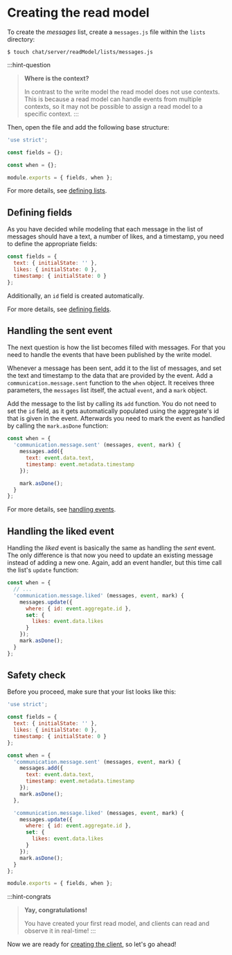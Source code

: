 # Creating the read model

To create the *messages* list, create a `messages.js` file within the `lists` directory:

```shell
$ touch chat/server/readModel/lists/messages.js
```
:::hint-question
> **Where is the context?**
>
> In contrast to the write model the read model does not use contexts. This is because a read model can handle events from multiple contexts, so it may not be possible to assign a read model to a specific context.
:::

Then, open the file and add the following base structure:

```javascript
'use strict';

const fields = {};

const when = {};

module.exports = { fields, when };
```

For more details, see [defining lists](../../../reference/creating-the-read-model/defining-lists/).

## Defining fields

As you have decided while modeling that each message in the list of messages should have a text, a number of likes, and a timestamp, you need to define the appropriate fields:

```javascript
const fields = {
  text: { initialState: '' },
  likes: { initialState: 0 },
  timestamp: { initialState: 0 }
};
```

Additionally, an `id` field is created automatically.

For more details, see [defining fields](../../../reference/creating-the-read-model/defining-fields/).

## Handling the sent event

The next question is how the list becomes filled with messages. For that you need to handle the events that have been published by the write model.

Whenever a message has been sent, add it to the list of messages, and set the text and timestamp to the data that are provided by the event. Add a `communication.message.sent` function to the `when` object. It receives three parameters, the `messages` list itself, the actual `event`, and a `mark` object.

Add the message to the list by calling its `add` function. You do not need to set the `id` field, as it gets automatically populated using the aggregate's id that is given in the event. Afterwards you need to mark the event as handled by calling the `mark.asDone` function:

```javascript
const when = {
  'communication.message.sent' (messages, event, mark) {
    messages.add({
      text: event.data.text,
      timestamp: event.metadata.timestamp
    });

    mark.asDone();
  }
};
```

For more details, see [handling events](../../../reference/creating-the-read-model/handling-events/).

## Handling the liked event

Handling the *liked* event is basically the same as handling the *sent* event. The only difference is that now you need to update an existing message instead of adding a new one. Again, add an event handler, but this time call the list's `update` function:

```javascript
const when = {
  // ...
  'communication.message.liked' (messages, event, mark) {
    messages.update({
      where: { id: event.aggregate.id },
      set: {
        likes: event.data.likes
      }
    });
    mark.asDone();
  }
};
```

## Safety check

Before you proceed, make sure that your list looks like this:

```javascript
'use strict';

const fields = {
  text: { initialState: '' },
  likes: { initialState: 0 },
  timestamp: { initialState: 0 }
};

const when = {
  'communication.message.sent' (messages, event, mark) {
    messages.add({
      text: event.data.text,
      timestamp: event.metadata.timestamp
    });
    mark.asDone();
  },

  'communication.message.liked' (messages, event, mark) {
    messages.update({
      where: { id: event.aggregate.id },
      set: {
        likes: event.data.likes
      }
    });
    mark.asDone();
  }
};

module.exports = { fields, when };
```
:::hint-congrats
> **Yay, congratulations!**
>
> You have created your first read model, and clients can read and observe it in real-time!
:::

Now we are ready for [creating the client](../creating-the-client/), so let's go ahead!
